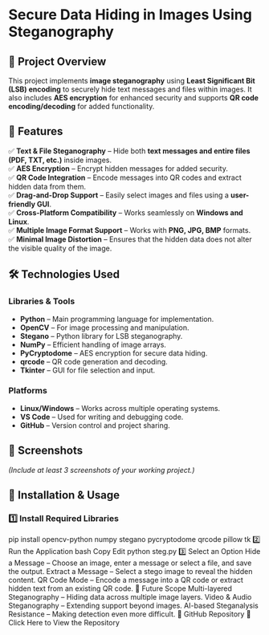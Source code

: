 # Secure Data Hiding in Images Using Steganography  

## 📌 Project Overview  
This project implements **image steganography** using **Least Significant Bit (LSB) encoding** to securely hide text messages and files within images. It also includes **AES encryption** for enhanced security and supports **QR code encoding/decoding** for added functionality.  

## 🚀 Features  
✅ **Text & File Steganography** – Hide both **text messages and entire files (PDF, TXT, etc.)** inside images.  
✅ **AES Encryption** – Encrypt hidden messages for added security.  
✅ **QR Code Integration** – Encode messages into QR codes and extract hidden data from them.  
✅ **Drag-and-Drop Support** – Easily select images and files using a **user-friendly GUI**.  
✅ **Cross-Platform Compatibility** – Works seamlessly on **Windows and Linux**.  
✅ **Multiple Image Format Support** – Works with **PNG, JPG, BMP** formats.  
✅ **Minimal Image Distortion** – Ensures that the hidden data does not alter the visible quality of the image.  

## 🛠️ Technologies Used  

### **Libraries & Tools**  
- **Python** – Main programming language for implementation.  
- **OpenCV** – For image processing and manipulation.  
- **Stegano** – Python library for LSB steganography.  
- **NumPy** – Efficient handling of image arrays.  
- **PyCryptodome** – AES encryption for secure data hiding.  
- **qrcode** – QR code generation and decoding.  
- **Tkinter** – GUI for file selection and input.  

### **Platforms**  
- **Linux/Windows** – Works across multiple operating systems.  
- **VS Code** – Used for writing and debugging code.  
- **GitHub** – Version control and project sharing.  

## 📸 Screenshots  
*(Include at least 3 screenshots of your working project.)*  

## 🔧 Installation & Usage  

### **1️⃣ Install Required Libraries**  
pip install opencv-python numpy stegano pycryptodome qrcode pillow tk
2️⃣ Run the Application
bash
Copy
Edit
python steg.py
3️⃣ Select an Option
Hide a Message – Choose an image, enter a message or select a file, and save the output.
Extract a Message – Select a stego image to reveal the hidden content.
QR Code Mode – Encode a message into a QR code or extract hidden text from an existing QR code.
🔮 Future Scope
Multi-layered Steganography – Hiding data across multiple image layers.
Video & Audio Steganography – Extending support beyond images.
AI-based Steganalysis Resistance – Making detection even more difficult.
📌 GitHub Repository
🔗 Click Here to View the Repository
